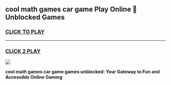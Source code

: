
## cool math games car game Play Online 👋 Unblocked Games
<h3>
<a href="https://news.freeplayer.one?title=cool_math_games_car_game&ref=17CMG">CLICK TO PLAY</a></h3>
<hr>

<h3>
<a href="https://news.freeplayer.one?title=cool_math_games_car_game&ref=17CMG">CLICK 2 PLAY</a>
  
</h3>

<a href="https://news.freeplayer.one?title=cool_math_games_car_game&ref=17CMG/"><img src="https://clearcache.store/games.png"></a>


**cool math games car game games unblocked: Your Gateway to Fun and Accessible Online Gaming**
